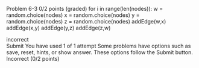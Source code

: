 Problem 6-3
0/2 points (graded)
for i in range(len(nodes)):
	w = random.choice(nodes)
	x = random.choice(nodes)
	y = random.choice(nodes)
	z = random.choice(nodes)
	addEdge(w,x)
	addEdge(x,y)
	addEdge(y,z)
	addEdge(z,w)
	
 incorrect  
Submit You have used 1 of 1 attempt Some problems have options such as save, reset, hints, or show answer. These options follow the Submit button.
Incorrect (0/2 points)
